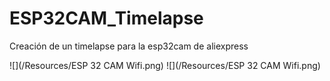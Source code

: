 # ESP32CAM_Timelapse
Creación de un timelapse para la esp32cam de aliexpress

![](/Resources/ESP 32 CAM Wifi.png)
![](/Resources/ESP 32 CAM Wifi.png)
